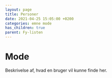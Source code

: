 ```yaml
---
layout: page
title: Personer
date: 2021-04-25 15:05:00 +0200
categories: emne mode
has_children: true
parent: Fy-listen
---
```


# Mode

Beskrivelse af, hvad en bruger vil kunne finde her.
